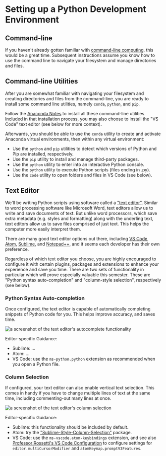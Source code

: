 # Setting up a Python Development Environment

## Command-line

If you haven't already gotten familiar with [command-line computing](/exercises/command-line-computing.md), this would be a great time. Subsequent instructions assume you know how to use the command line to navigate your filesystem and manage directories and files.

## Command-line Utilities

After you are somewhat familiar with navigating your filesystem and creating directories and files from the command-line, you are ready to install some command line utilities, namely `conda`, `python`, and `pip`.

Follow the [Anaconda Notes](/notes/anaconda.md) to install all these command-line utilities. Included in that installation process, you may also choose to install the "VS Code" text editor (see below for more context).

Afterwards, you should be able to use the `conda` utility to create and activate Anaconda virtual environments, then within any virtual environment:

  + Use the `python` and `pip` utilities to detect which versions of Python and Pip are installed, respectively.
  + Use the `pip` utility to install and manage third-party packages.
  + Use the `python` utility to enter into an interactive Python console.
  + Use the `python` utility to execute Python scripts (files ending in .py).
  + Use the `code` utility to open folders and files in VS Code (see below).


## Text Editor

We'll be writing Python scripts using software called a ["text editor"](https://idrh.ku.edu/text-editors-and-word-processors). Similar to word processing software like Microsoft Word, text editors allow us to write and save documents of text. But unlike word processors, which save extra metadata (e.g. styles and formatting) along with the underling text, text editors allow us to save files comprised of just text. This helps the computer more easily interpret them.

There are many good text editor options out there, including [VS Code](https://code.visualstudio.com/), [Atom](https://atom.io/), [Sublime](https://www.sublimetext.com/), and [Notepad++](https://notepad-plus-plus.org/), and it seems each developer has their own preference.

Regardless of which text editor you choose, you are highly encouraged to configure it with certain plugins, packages and extensions to enhance your experience and save you time. There are two sets of functionality in particular which will prove especially valuable this semester. These are "Python syntax auto-completion" and "column-style selection", respectively (see below).

### Python Syntax Auto-completion

Once configured, the text editor is capable of automatically completing snippets of Python code for you. This helps improve accuracy, and saves time.

![a screenshot of the text editor's autocomplete functionality](https://user-images.githubusercontent.com/1328807/50870477-2e02ed80-1386-11e9-9a83-506d9c9d39ec.gif)

Editor-specific Guidance:

  + Sublime: ...
  + Atom: ...
  + VS Code: use the `ms-python.python` extension as recommended when you open a Python file.

### Column Selection

If configured, your text editor can also enable vertical text selection. This comes in handy if you have to change multiple lines of text at the same time, including commenting-out many lines at once.

![a screenshot of the text editor's column selection](https://user-images.githubusercontent.com/1328807/50870478-2e9b8400-1386-11e9-9378-0afadc4a7dce.gif)

Editor-specific Guidance:

  + Sublime: this functionality should be included by default.
  + Atom: try the ["Sublime-Style-Column-Selection"](https://atom.io/packages/Sublime-Style-Column-Selection) package.
  + VS Code: use the `ms-vscode.atom-keybindings` extension, and see also [Professor Rossetti's VS Code Configuration](/exercises/dev-env-setup/vs-code-config.md) to configure settings for `editor.multiCursorModifier` and `atomKeymap.promptV3Features`.
